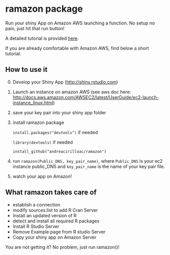 # ramazon package
Run your shiny App on Amazon AWS launching a function.
No setup no pain, just hit that run button!

A detailed tutorial is provided [here](http://www.andreacirillo.com/2015/08/18/deploy-your-shiny-app-on-aws-with-a-function/).

If you are already comfortable with Amazon AWS, find below a short tutorial.

## How to use it

0. Develop your Shiny App (http://shiny.rstudio.com)
1. Launch an instance on amazon AWS (see aws doc here: http://docs.aws.amazon.com/AWSEC2/latest/UserGuide/ec2-launch-instance_linux.html)
2. save your key pair into your shiny app folder
3. install ramazon package

   `install.packages("devtools")` if needed
   
   `library(devtools)` if needed
   
   `install_github("andreacirilloac/ramazon")`
   
4. run `ramazon(Public_DNS, key_pair_name)`, where `Public_DNS` is your ec2 instance public\_DNS and `key_pair_name` is the name of your key pair file.
5. watch your app on Amazon!

## What ramazon takes care of

* establish a connection
* modify sources.list to add R Cran Server
* Install an updated version of R
* detect and install all required R packages
* Install R Studio Server
* Remove Example page from R studio Server
* Copy your shiny app on Amazon Server

You are not getting it?
No problem, just run ramazon()!
